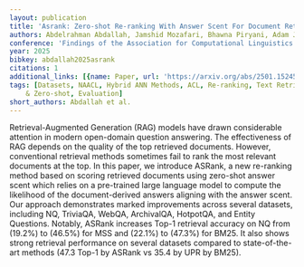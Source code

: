 ```yaml
---
layout: publication
title: 'Asrank: Zero-shot Re-ranking With Answer Scent For Document Retrieval'
authors: Abdelrahman Abdallah, Jamshid Mozafari, Bhawna Piryani, Adam Jatowt
conference: 'Findings of the Association for Computational Linguistics: NAACL 2025'
year: 2025
bibkey: abdallah2025asrank
citations: 1
additional_links: [{name: Paper, url: 'https://arxiv.org/abs/2501.15245'}]
tags: [Datasets, NAACL, Hybrid ANN Methods, ACL, Re-ranking, Text Retrieval, Few-shot
    & Zero-shot, Evaluation]
short_authors: Abdallah et al.
---
```

Retrieval-Augmented Generation (RAG) models have drawn considerable attention
in modern open-domain question answering. The effectiveness of RAG depends on
the quality of the top retrieved documents. However, conventional retrieval
methods sometimes fail to rank the most relevant documents at the top. In this
paper, we introduce ASRank, a new re-ranking method based on scoring retrieved
documents using zero-shot answer scent which relies on a pre-trained large
language model to compute the likelihood of the document-derived answers
aligning with the answer scent. Our approach demonstrates marked improvements
across several datasets, including NQ, TriviaQA, WebQA, ArchivalQA, HotpotQA,
and Entity Questions. Notably, ASRank increases Top-1 retrieval accuracy on NQ
from \(19.2%\) to \(46.5%\) for MSS and \(22.1%\) to \(47.3%\) for BM25. It also
shows strong retrieval performance on several datasets compared to
state-of-the-art methods (47.3 Top-1 by ASRank vs 35.4 by UPR by BM25).